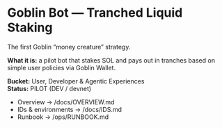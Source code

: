 # Goblin Bot — Tranched Liquid Staking
The first Goblin “money creature” strategy.

**What it is:** a pilot bot that stakes SOL and pays out in tranches based on simple user policies via Goblin Wallet.

**Bucket:** User, Developer & Agentic Experiences  
**Status:** PILOT (DEV / devnet)

- Overview → /docs/OVERVIEW.md  
- IDs & environments → /docs/IDS.md  
- Runbook → /ops/RUNBOOK.md

